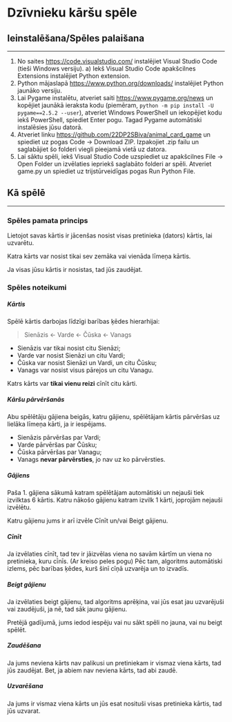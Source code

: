 # **Dzīvnieku kāršu spēle**

## Ieinstalēšana/Spēles palaišana

---

1) No saites https://code.visualstudio.com/ instalējiet Visual Studio Code (tieši Windows versiju).
    a) Iekš Visual Studio Code apakšcilnes Extensions instalējiet Python extension.
2) Python mājaslapā https://www.python.org/downloads/ instalējiet Python jaunāko versiju.
3) Lai Pygame instalētu, atveriet saiti https://www.pygame.org/news un kopējiet jaunākā ieraksta kodu (piemēram, ```python -m pip install -U pygame==2.5.2 --user```), atveriet Windows PowerShell un iekopējiet kodu iekš PowerShell, spiediet Enter pogu. Tagad Pygame automātiski instalēsies jūsu datorā.
4) Atveriet linku https://github.com/22DP2SBiva/animal_card_game un spiediet uz pogas Code -> Download ZIP. Izpakojiet .zip failu un saglabājiet šo folderi viegli pieejamā vietā uz datora.
5) Lai sāktu spēli, iekš Visual Studio Code uzspiediet uz apakšcilnes File -> Open Folder un izvēlaties iepriekš saglabāto folderi ar spēli. Atveriet game.py un spiediet uz trijstūrveidīgas pogas Run Python File.



## Kā spēlē

---

### Spēles pamata princips

Lietojot savas kārtis ir jācenšas nosist visas pretinieka (dators) kārtis, lai uzvarētu.

Katra kārts var nosist tikai sev zemāka vai vienāda līmeņa kārtis.

Ja visas jūsu kārtis ir nosistas, tad jūs zaudējat.

### Spēles noteikumi

##### Kārtis

Spēlē kārtis darbojas līdzīgi barības ķēdes hierarhijai:

> Sienāzis <- Varde <- Čūska <- Vanags

- Sienāzis var tikai nosist citu Sienāzi;
- Varde var nosist Sienāzi un citu Vardi;
- Čūska var nosist Sienāzi un Vardi, un citu Čūsku;
- Vanags var nosist visus pārejos un citu Vanagu.

Katrs kārts var **tikai vienu reizi** cīnīt citu kārti.

##### Kāršu pārvēršanās

Abu spēlētāju gājiena beigās, katru gājienu, spēlētājam kārtis pārvēršas uz lielāka līmeņa kārti, ja ir iespējams.

- Sienāzis pārvēršas par Vardi;
- Varde pārvēršas par Čūsku;
- Čūska pārvēršas par Vanagu;
- Vanags **nevar pārvērsties**, jo nav uz ko pārvērsties.

##### Gājiens

Paša 1. gājiena sākumā katram spēlētājam automātiski un nejauši tiek izvilktas 6 kārtis.
Katru nākošo gājienu katram izvilk 1 kārti, joprojām nejauši izvēlētu.

Katru gājienu jums ir arī izvēle Cīnīt un/vai Beigt gājienu.

##### Cīnīt

Ja izvēlaties cīnīt, tad tev ir jāizvēlas viena no savām kārtīm un viena no pretinieka, kuru cīnīs. (Ar kreiso peles pogu)
Pēc tam, algoritms automātiski izlems, pēc barības ķēdes, kurš šinī cīņā uzvarēja un to izvadīs.

##### Beigt gājienu

Ja izvēlaties beigt gājienu, tad algoritms aprēķina, vai jūs esat jau uzvarējuši vai zaudējuši, ja nē, tad sāk jaunu gājienu.

Pretējā gadījumā, jums iedod iespēju vai nu sākt spēli no jauna, vai nu beigt spēlēt.

##### Zaudēšana

Ja jums neviena kārts nav palikusi un pretiniekam ir vismaz viena kārts, tad jūs zaudējat.
Bet, ja abiem nav neviena kārts, tad abi zaudē.

##### Uzvarēšana

Ja jums ir vismaz viena kārts un jūs esat nosituši visas pretinieka kārtis, tad jūs uzvarat.
